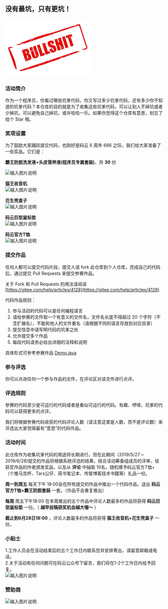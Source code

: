 ## 没有最坑，只有更坑！

![bullshit](resource/bullshit.png)

### 活动简介

作为一个程序员，你看过哪些坑爹代码，你又写过多少坑爹代码，还有多少你不知道的坑爹代码？本仓库的目的就是为了收集这些坑爹代码，可以让别人不掉坑或者少掉坑，可以避免自己掉坑，或许哈哈一乐。如果你觉得这个仓库有意思，别忘了给个 Star 哦。


### 奖项设置

为了鼓励大家踊跃提交代码，也刚好是码云 6 周年 666 之际，我们给大家准备了一些奖品。它们是：
  
 **霸王防脱洗发液+头皮营养液(程序员专属套装)**，共 **30** 份

![输入图片说明](https://images.gitee.com/uploads/images/2019/0520/154609_e88c976b_1899542.png "200-霸王洗发水.png")

 **猫王收音机**   
![输入图片说明](https://images.gitee.com/uploads/images/2019/0524/104605_3b1116be_1899542.jpeg "300-猫王收音机.jpg")

 **花生壳盒子**   
![输入图片说明](https://images.gitee.com/uploads/images/2019/0524/104631_a035813f_1899542.png "200-400花生壳盒子.png")

 **码云巨型鼠标垫**   
![输入图片说明](https://images.gitee.com/uploads/images/2019/0514/150323_f40a68bf_1899542.jpeg "200鼠标垫.jpg")

 **码云官方T恤**   
![输入图片说明](https://images.gitee.com/uploads/images/2019/0514/150102_d100ec5d_1899542.png "200T.png")


 

### 提交作品

任何人都可以提交代码片段，提交人请 fork 此仓库到个人仓库，完成自己的代码后，通过提交 Pull Requests 来提交参赛作品。 

关于 Fork 和 Pull Requests 的用法请阅读 [https://gitee.com/help/articles/4128](https://gitee.com/help/articles/4128)

代码作品规则：

1. 参与活动的代码可以是任何编程语言
2. 请给参赛的文件取一个有意义的文件名，文件名长度不得超过 20 个字符（不含扩展名），不能和他人的文件重名（请根据不同的语言存放到对应目录）
3. 提交信息中请写明代码的坑爹之处
4. 允许提交多个作品
5. 每段代码请务必给出详细的注释和说明

具体形式可参考参赛作品 [Demo.java](java/Demo.java)


### 参与评选

你可以点进任何一个参与作品的文件，在评论区对该文件进行点评。
 

### 评选规则

参赛的代码至少是可运行的代码或者是看似可运行的代码。有趣、啰嗦、坑爹的代码可以获得更多的点评。

我们将根据参赛代码收获的代码评论人数（请注意这里是人数，而不是评论数）来评选出大家觉得最有“意思”的代码作品。  

### 活动时间

此仓库作为收集坑爹代码的用途将长期进行。但在此期间（2019/5/27 ~ 2019/6/28)提交的作品将根据系统评选的结果，结合活动筹备组成员的评审，给获奖作品的作者颁发奖品，以及从 **评论** 中抽取 10名，随机赠予码云官方T恤+（个推马克杯、Tars公仔、简书笔记本、传智博客技术书籍等）礼品一份。

 

 **周一到周五** 每天下午 18:00会在所有提交的作品中推出一个代码作品，送出 **码云官方T恤+霸王防脱套装** 一套。（作品不会重复推出） 
   
   
 **每周** 周五下午18:00 在本周推出的五个作品中评论人数最多的作品将获得 **码云巨型鼠标垫** 一份。（ **越早投稿获奖机会越大喔～** ）
  
  
 **截止到6月28日18:00** ，评论人数最多的作品将获得 **猫王收音机+花生壳盒子** 一份。


  
###  小贴士
 1.工作人员会在活动结束后的五个工作日内联系您并安排寄出，请留意邮箱或电话。  
 2.关于活动有任何问题可在码云公众号下留言，我们将在1-2个工作日内给予回复。  
![输入图片说明](https://images.gitee.com/uploads/images/2019/0514/151233_a16e7749_1899542.png "150码云公众号二维码.png") 


### 赞助商
![输入图片说明](https://images.gitee.com/uploads/images/2019/0524/141633_95a6fb25_1899542.png "赞助商logo.png")

